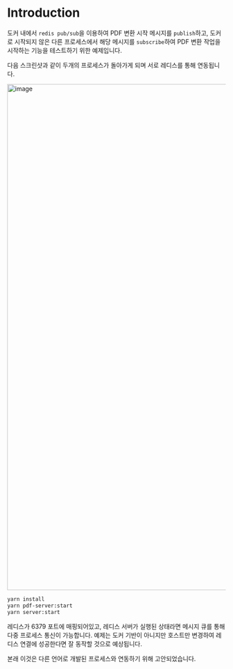 # Introduction

도커 내에서 `redis pub/sub`을 이용하여 PDF 변환 시작 메시지를 `publish`하고, 도커로 시작되지 않은 다른 프로세스에서 해당 메시지를 `subscribe`하여 PDF 변환 작업을 시작하는 기능을 테스트하기 위한 예제입니다.

다음 스크린샷과 같이 두개의 프로세스가 돌아가게 되며 서로 레디스를 통해 연동됩니다.

<img width="1163" alt="image" src="https://user-images.githubusercontent.com/13586185/179343138-b16aaccc-434c-4262-ba05-78b9cad9817b.png">

```bash
yarn install
yarn pdf-server:start
yarn server:start
```

레디스가 6379 포트에 매핑되어있고, 레디스 서버가 실행된 상태라면 메시지 큐를 통해 다중 프로세스 통신이 가능합니다. 예제는 도커 기반이 아니지만 호스트만 변경하여 레디스 연결에 성공한다면 잘 동작할 것으로 예상됩니다.

본래 이것은 다른 언어로 개발된 프로세스와 연동하기 위해 고안되었습니다.
